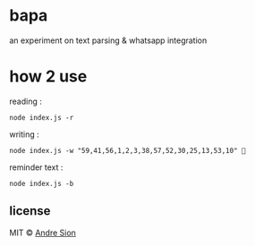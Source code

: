 # bapa

an experiment on text parsing & whatsapp integration

# how 2 use

reading :
```
node index.js -r
```

writing :
```
node index.js -w "59,41,56,1,2,3,38,57,52,30,25,13,53,10" 🦐
```

reminder text :
```
node index.js -b
```

## license

MIT © <a href="https://andre.sion.life">Andre Sion</a>